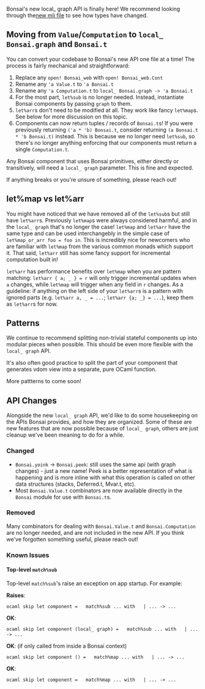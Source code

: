 Bonsai's new local\_ graph API is finally here! We recommend looking
through the[new mli
file](https://github.com/janestreet/bonsai/blob/master/src/bonsai.mli)
to see how types have changed.

## Moving from `Value`/`Computation` to `local_ Bonsai.graph` and `Bonsai.t`

You can convert your codebase to Bonsai's new API one file at a time!
The process is fairly mechanical and straightforward:

1.  Replace any `open! Bonsai_web` with `open! Bonsai_web.Cont`
2.  Rename any `'a Value.t` to `'a Bonsai.t`
3.  Rename any `'a Computation.t` to
    `local_ Bonsai.graph -> 'a Bonsai.t`
4.  For the most part, `let%sub` is no longer needed. Instead,
    instantiate Bonsai components by passing `graph` to them.
5.  `let%arr`s don't need to be modified at all. They work like fancy
    `let%map`s. See below for more discussion on this topic.
6.  Components can now return tuples / records of `Bonsai.t`s! If you
    were previously returning `('a * 'b) Bonsai.t`, consider returning
    `(a Bonsai.t * 'b Bonsai.t)` instead. This is because we no longer
    need `let%sub`, so there's no longer anything enforcing that our
    components must return a single `Computation.t`.

Any Bonsai component that uses Bonsai primitives, either directly or
transitively, will need a `local_ graph` parameter. This is fine and
expected.

If anything breaks or you're unsure of something, please reach out!

## let%map vs let%arr

You might have noticed that we have removed all of the `let%sub`s but
still have `let%arr`s. Previously `let%map`s were always considered
harmful, and in the `local_ graph` that's no longer the case! `let%map`
and `let%arr` have the same type and can be used interchangebly in the
simple case of `let%map_or_arr foo = foo in`. This is incredibly nice
for newcomers who are familiar with `let%map` from the various common
monads which support it. That said, `let%arr` still has some fancy
support for incremental computation built in!

`let%arr` has performance benefits over `let%map` when you are pattern
matching: `let%arr { a; _ } = r` will only trigger incremental updates
when `a` changes, while `let%map` will trigger when any field in `r`
changes. As a guideline: if anything on the left side of your `let%arr`s
is a pattern with ignored parts (e.g. `let%arr a, _ = ...`;
`let%arr {a; _} = ...`), keep them as `let%arr`s for now.

## Patterns

We continue to recommend splitting non-trivial stateful components up
into modular pieces when possible. This should be even more flexible
with the `local_ graph` API.

It's also often good practice to split the part of your component that
generates vdom view into a separate, pure OCaml function.

More pattterns to come soon!

## API Changes

Alongside the new `local_ graph` API, we'd like to do some housekeeping
on the APIs Bonsai provides, and how they are organized. Some of these
are new features that are now possible because of `local_ graph`, others
are just cleanup we've been meaning to do for a while.

### Changed

-   `Bonsai.yoink` -\> `Bonsai.peek`: still uses the same api (with
    graph changes) - just a new name! Peek is a better representation of
    what is happening and is more inline with what this operation is
    called on other data structures (stacks, Deferred.t, Mvar.t, etc).
-   Most `Bonsai.Value.t` combinators are now available directly in the
    `Bonsai` module for use with `Bonsai.t`s.

### Removed

Many combinators for dealing with `Bonsai.Value.t` and
`Bonsai.Computation` are no longer needed, and are not included in the
new API. If you think we've forgotten something useful, please reach
out!

### Known Issues

#### Top-level `match%sub`

Top-level `match%sub`'s raise an exception on app startup. For example:

**Raises**:

`ocaml skip let component =   match%sub ... with   | ... -> ...`

**OK**:

`ocaml skip let component (local_ graph) =   match%sub ... with   | ... -> ...`

**OK**: (if only called from inside a Bonsai context)

`ocaml skip let component () =   match%map ... with   | ... -> ...`

**OK**:

`ocaml skip let component =   match%map ... with   | ... -> ...`
